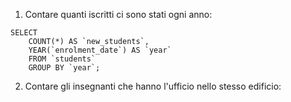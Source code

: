 1. Contare quanti iscritti ci sono stati ogni anno:

```
SELECT
    COUNT(*) AS `new_students`,
    YEAR(`enrolment_date`) AS `year`
    FROM `students`
    GROUP BY `year`;
```

2. Contare gli insegnanti che hanno l'ufficio nello stesso edificio:

```

```
